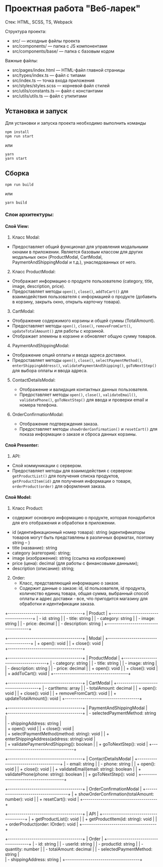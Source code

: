 # Проектная работа "Веб-ларек"

Стек: HTML, SCSS, TS, Webpack

Структура проекта:
- src/ — исходные файлы проекта
- src/components/ — папка с JS компонентами
- src/components/base/ — папка с базовым кодом

Важные файлы:
- src/pages/index.html — HTML-файл главной страницы
- src/types/index.ts — файл с типами
- src/index.ts — точка входа приложения
- src/styles/styles.scss — корневой файл стилей
- src/utils/constants.ts — файл с константами
- src/utils/utils.ts — файл с утилитами

## Установка и запуск
Для установки и запуска проекта необходимо выполнить команды

```
npm install
npm run start
```

или

```
yarn
yarn start
```
## Сборка

```
npm run build
```

или

```
yarn build
```

### Слои архитектуры:

#### Слой View:

 1. Класс Modal: 
 * Предоставляет общий функционал для управления модальными окнами в приложении. Является базовым классом для других модальных окон (ProductModal, CartModal, PaymentAndShippingModal и т.д.), унаследованных от него.

2. Класс ProductModal:
 * Отображает информацию о продукте пользователю (category, title, image, description, price).
 * Предоставляет методы `open()`, `close()`, `addToCart()` для взаимодействия пользователя с информацией о продукте (добавить в корзину, закрыть окно, открыть карточку товара).
	    
3. CartModal:
  * Отображение содержимого корзины и общей суммы (TotalAmount).
  * Предоставляет методы `open()`, `close()`, `removeFromCart()`, `updateTotalAmount()` для работы с корзиной.
  * Отображает элемены в корзине и обновляет общую сумму товаров.

4. PaymentAndShippingModal:
  * Отображение опций оплаты и ввода адреса доставки.
  * Предоставляет методы `open()`, `close()`, `selectPaymentMethod()`, `enterShippingAddress()`, `validatePaymentAndShipping()`, `goToNextStep()` для выбора оплаты и ввода адреса.

5. ContactDetailsModal:
   * Отображение и валидация контактных данных пользователя.
   * Предоставляет методы `open()`, `close()`, `validateEmail()`, `validatePhone()`, `goToNextStep()` для ввода и проверки email и номера телефона.

6. OrderConfirmationModal:
   * Отображение подтверждения заказа.
   * Предоставляет методы `showOrderConfirmation()` и `resetCart()` для показа информации о заказе и сброса данных корзины.

#### Слой Presenter:

1. API:
  * Слой коммуникации с сервером.
  * Предоставляет методы для взаимодействия с сервером: `getProductList()` для получения списка продуктов, `getProductItem(id)` для получения информации о товаре, `orderProduct(order)` для оформления заказа.
	 

#### Слой  Model:

1. Класс Product: 
* содержит основную информацию о продукте, которая понадобится для его отображения и обработки в приложении.
 - id (идентификационный номер товара): string (идентификаторы товаров могут быть представлены в различных форматах, поэтому string – )
 - title (название): string
 - category (категория): string;
 - image (изображение): string (ссылка на изображение)
 - price (цена): decimal (для работы с финансовыми данными);
 - description (описание): string;
   
2. Order:
   * Класс, представляющий информацию о заказе.
   * Содержит данные о заказе: id, id пользователя, id продукта, количество единиц товара, общая сумма, выбранный способ оплаты и адрес доставки - все, что пригодится магазину для обработки и идентификации заказа. 

+--------------------------------------+
|            Product                   |
+--------------------------------------+
| - id: string                         |
| - title: string                      |
| - category: string                   |
| - image: string                      |
| - price: decimal                     |
| - description: string                |
+--------------------------------------+

+--------------------------------------+
|              Modal                   |
+--------------------------------------+
| + open(): void                       |
| + close(): void                      |                
+--------------------------------------+

+--------------------------------------+
|           ProductModal               |
+--------------------------------------+
| - category: string                   |
| - title: string                      |
| - image: string                      |
| - description: string                |
| - price: decimal                     |
| + open(): void                       |
| + close(): void                      |
| + addToCart(): void                  |
+--------------------------------------+

+--------------------------------------+
|            CartModal                 |
+--------------------------------------+
| - cartItems: array                   |
| - totalAmount: decimal               |
| + open(): void                       |
| + close(): void                      |
| + removeFromCart(): void             |
| + updateTotalAmount(): void          |
+--------------------------------------+

+--------------------------------------+
|    PaymentAndShippingModal           |  
+--------------------------------------+
| - selectedPaymentMethod: string      |  
| - shippingAddress: string            |  
| + open(): void                       |
| + close(): void                      |  
| + selectPaymentMethod(method: string): void |
| + enterShippingAddress(address: string):void |  
| + validatePaymentAndShipping(): boolean |
| + goToNextStep(): void               |
+--------------------------------------+

+--------------------------------------+
|           ContactDetailsModal          |
+--------------------------------------+
| - email: string                      |
| - phone: string                      |
| + open(): void                       |
| + close(): void                      |
| + validateEmail(email: string): boolean |
| + validatePhone(phone: string): boolean |
| + goToNextStep(): void                |
+--------------------------------------+

+--------------------------------------+
|           OrderConfirmationModal     |
+--------------------------------------+
| + showOrderConfirmation(totalAmount: number): void |
| + resetCart(): void                  |
+--------------------------------------+

+--------------------------------------+
|             API                      |
+--------------------------------------+
| + getProductList(): void              |
| + getProductItem(id: string): void   |
| + orderProduct(order: IOrder): void  |
+--------------------------------------+

+--------------------------------------+
|           Order                      |
+--------------------------------------+
| - id: string                         |
| - userId: string                     |
| - productId: string                  |
| - quantity: number                   |
| - totalAmount: decimal               |
| - selectedPaymentMethod: string      |  
| - shippingAddress: string            | 
+--------------------------------------+ 